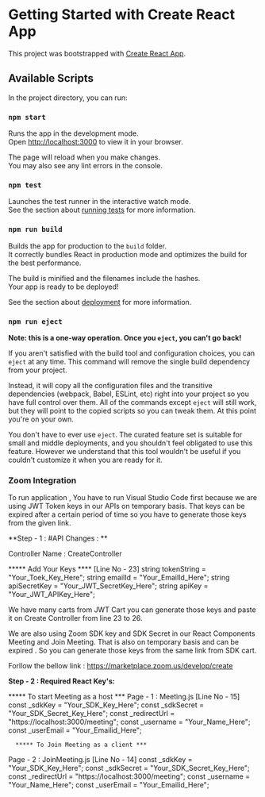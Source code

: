 # Getting Started with Create React App

This project was bootstrapped with [Create React App](https://github.com/facebook/create-react-app).

## Available Scripts

In the project directory, you can run:

### `npm start`

Runs the app in the development mode.\
Open [http://localhost:3000](http://localhost:3000) to view it in your browser.

The page will reload when you make changes.\
You may also see any lint errors in the console.

### `npm test`

Launches the test runner in the interactive watch mode.\
See the section about [running tests](https://facebook.github.io/create-react-app/docs/running-tests) for more information.

### `npm run build`

Builds the app for production to the `build` folder.\
It correctly bundles React in production mode and optimizes the build for the best performance.

The build is minified and the filenames include the hashes.\
Your app is ready to be deployed!

See the section about [deployment](https://facebook.github.io/create-react-app/docs/deployment) for more information.

### `npm run eject`

**Note: this is a one-way operation. Once you `eject`, you can't go back!**

If you aren't satisfied with the build tool and configuration choices, you can `eject` at any time. This command will remove the single build dependency from your project.

Instead, it will copy all the configuration files and the transitive dependencies (webpack, Babel, ESLint, etc) right into your project so you have full control over them. All of the commands except `eject` will still work, but they will point to the copied scripts so you can tweak them. At this point you're on your own.

You don't have to ever use `eject`. The curated feature set is suitable for small and middle deployments, and you shouldn't feel obligated to use this feature. However we understand that this tool wouldn't be useful if you couldn't customize it when you are ready for it.


### Zoom Integration


To run application , You have to run Visual Studio Code first because we are using JWT Token keys in our APIs on temporary basis. That keys can be expired after a certain period of time so you have to generate those keys from the given link.

**Step - 1 : #API Changes : **

Controller Name : CreateController 

***** Add Your Keys ****
[Line No - 23]
string tokenString = "Your_Toek_Key_Here";
string emailId = "Your_EmailId_Here";
string apiSecretKey = "Your_JWT_SecretKey_Here";
string apiKey = "Your_JWT_APIKey_Here";

We have many carts from JWT Cart you can generate those keys and paste it on Create Controller from line 23 to 26.

We are also using Zoom SDK key and SDK Secret in our React Components Meeting and Join Meeting. That is also on temporary basis and can be expired . So you can generate those keys from the same link from SDK cart. 

Forllow the bellow link : 
https://marketplace.zoom.us/develop/create

**Step - 2 : Required React Key's:**

***** To start Meeting as a host ***
Page - 1 : Meeting.js 
    [Line No - 15]
    const _sdkKey = "Your_SDK_Key_Here";
    const _sdkSecret = "Your_SDK_Secret_Key_Here";
    const _redirectUrl = "https://localhost:3000/meeting";
    const _username = "Your_Name_Here";
    const _userEmail = "Your_Emailid_Here";

      ***** To Join Meeting as a client ***
 Page - 2 : JoinMeeting.js 
    [Line No - 14]
    const _sdkKey = "Your_SDK_Key_Here";
    const _sdkSecret = "Your_SDK_Secret_Key_Here";
    const _redirectUrl = "https://localhost:3000/meeting";
    const _username = "Your_Name_Here";
    const _userEmail = "Your_Emailid_Here";




